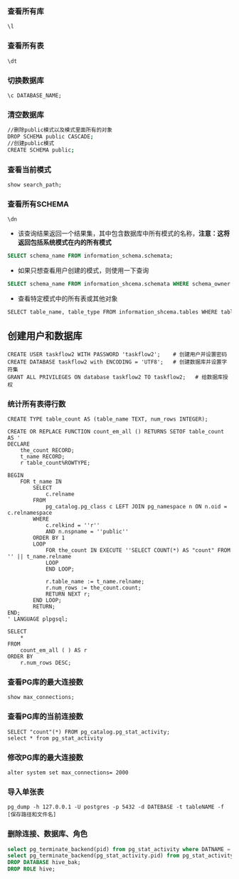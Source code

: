 ### 查看所有库

```postgresql
\l
```

### 查看所有表

```postgresql
\dt
```

### 切换数据库

```postgresql
\c DATABASE_NAME;
```

### 清空数据库

```bash
//删除public模式以及模式里面所有的对象
DROP SCHEMA public CASCADE;
//创建public模式
CREATE SCHEMA public;
```

### 查看当前模式

```postgresql
show search_path;
```

### 查看所有SCHEMA

```pos
\dn
```

- 该查询结果返回一个结果集，其中包含数据库中所有模式的名称，**注意：这将返回包括系统模式在内的所有模式**

```sql
SELECT schema_name FROM information_schema.schemata;
```

- 如果只想查看用户创建的模式，则使用一下查询

```sql
SELECT schema_name FROM information_shcema.schemata WHERE schema_owner != 'postgres';
```

- 查看特定模式中的所有表或其他对象

```bash
SELECT table_name, table_type FROM information_shcema.tables WHERE table_schema = '要查看的模式名称';
```

## 创建用户和数据库

```
CREATE USER taskflow2 WITH PASSWORD 'taskflow2';    # 创建用户并设置密码
CREATE DATABASE taskflow2 with ENCODING = 'UTF8';   # 创建数据库并设置字符集
GRANT ALL PRIVILEGES ON database taskflow2 TO taskflow2;   # 给数据库授权
```

### 统计所有表得行数

```post
CREATE TYPE table_count AS (table_name TEXT, num_rows INTEGER); 

CREATE OR REPLACE FUNCTION count_em_all () RETURNS SETOF table_count  AS '
DECLARE 
    the_count RECORD; 
    t_name RECORD; 
    r table_count%ROWTYPE; 

BEGIN
    FOR t_name IN 
        SELECT 
            c.relname
        FROM
            pg_catalog.pg_class c LEFT JOIN pg_namespace n ON n.oid = c.relnamespace
        WHERE 
            c.relkind = ''r''
            AND n.nspname = ''public'' 
        ORDER BY 1 
        LOOP
            FOR the_count IN EXECUTE ''SELECT COUNT(*) AS "count" FROM '' || t_name.relname 
            LOOP 
            END LOOP; 

            r.table_name := t_name.relname; 
            r.num_rows := the_count.count; 
            RETURN NEXT r; 
        END LOOP; 
        RETURN; 
END;
' LANGUAGE plpgsql; 

SELECT
    * 
FROM
    count_em_all ( ) AS r 
ORDER BY
    r.num_rows DESC;
```

### 查看PG库的最大连接数

```postgresql
show max_connections;
```

### 查看PG库的当前连接数

```postgresql
SELECT "count"(*) FROM pg_catalog.pg_stat_activity;
select * from pg_stat_activity
```

### 修改PG库的最大连接数

```postgresql
alter system set max_connections= 2000
```

### 导入单张表


```shell
pg_dump -h 127.0.0.1 -U postgres -p 5432 -d DATEBASE -t tableNAME -f [保存路径和文件名]
```

### 删除连接、数据库、角色

```sql
select pg_terminate_backend(pid) from pg_stat_activity where DATNAME = 'template1';
select pg_terminate_backend(pg_stat_activity.pid) from pg_stat_activity where datname = 'hive_bak' and pid <> pg_backend_pid();
DROP DATABASE hive_bak;
DROP ROLE hive;
```

